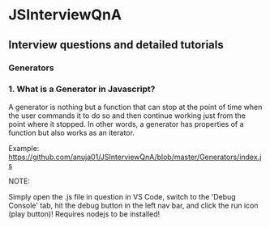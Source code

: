 # JSInterviewQnA
## Interview questions and detailed tutorials

### Generators
### 1. What is a Generator in Javascript?
   A generator is nothing but a function that can stop at the point of time when the user commands it to do so and then continue working just from the point where it stopped. In other words, a generator has properties of a function but also works as an iterator.

   Example: https://github.com/anuja01/JSInterviewQnA/blob/master/Generators/index.js

   NOTE:
   
   Simply open the .js file in question in VS Code, switch to the 'Debug Console' tab, hit the debug button in the left nav bar, and click the run icon (play button)!
   Requires nodejs to be installed!
